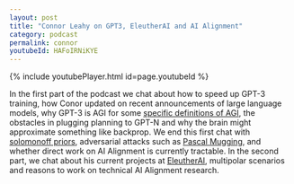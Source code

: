 ```yaml
---
layout: post
title: "Connor Leahy on GPT3, EleutherAI and AI Alignment"
category: podcast
permalink: connor
youtubeId: HAFoIRNiKYE
---
```


{% include youtubePlayer.html id=page.youtubeId %}

In the first part of the podcast we chat about how to speed up GPT-3 training, how Conor updated on recent announcements of large language models, why GPT-3 is AGI for some [specific definitions of AGI](https://youtu.be/HrV19SjKUss?t=4785), the obstacles in plugging planning to GPT-N and why the brain might approximate something like backprop. We end this first chat with [solomonoff priors](https://en.wikipedia.org/wiki/Solomonoff%27s_theory_of_inductive_inference), adversarial attacks such as [Pascal Mugging](https://www.lesswrong.com/posts/a5JAiTdytou3Jg749/pascal-s-mugging-tiny-probabilities-of-vast-utilities), and whether direct work on AI Alignment is currently tractable. In the second part, we chat about his current projects at [EleutherAI](https://www.eleuther.ai/), multipolar scenarios and reasons to work on technical AI Alignment research.